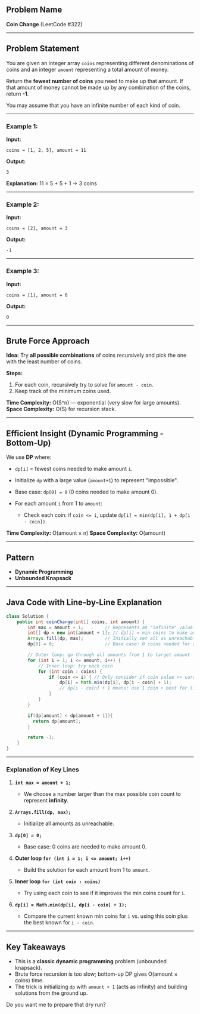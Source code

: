 ## Problem Name

**Coin Change** (LeetCode #322)

---

## Problem Statement

You are given an integer array `coins` representing different denominations of coins and an integer `amount` representing a total amount of money.

Return the **fewest number of coins** you need to make up that amount. If that amount of money cannot be made up by any combination of the coins, return **-1**.

You may assume that you have an infinite number of each kind of coin.

---

### Example 1:

**Input:**

```
coins = [1, 2, 5], amount = 11
```

**Output:**

```
3
```

**Explanation:**
11 = 5 + 5 + 1 → 3 coins

---

### Example 2:

**Input:**

```
coins = [2], amount = 3
```

**Output:**

```
-1
```

---

### Example 3:

**Input:**

```
coins = [1], amount = 0
```

**Output:**

```
0
```

---

## Brute Force Approach

**Idea:**
Try **all possible combinations** of coins recursively and pick the one with the least number of coins.

**Steps:**

1. For each coin, recursively try to solve for `amount - coin`.
2. Keep track of the minimum coins used.

**Time Complexity:** O(S^n) — exponential (very slow for large amounts).
**Space Complexity:** O(S) for recursion stack.

---

## Efficient Insight (Dynamic Programming - Bottom-Up)

We use **DP** where:

* `dp[i]` = fewest coins needed to make amount `i`.
* Initialize `dp` with a large value (`amount+1`) to represent "impossible".
* Base case: `dp[0] = 0` (0 coins needed to make amount 0).
* For each amount `i` from 1 to `amount`:

  * Check each coin: if `coin <= i`, update `dp[i] = min(dp[i], 1 + dp[i - coin])`.

**Time Complexity:** O(amount × n)
**Space Complexity:** O(amount)

---

## Pattern

* **Dynamic Programming**
* **Unbounded Knapsack**

---

## Java Code with Line-by-Line Explanation

```java
class Solution {
    public int coinChange(int[] coins, int amount) {
        int max = amount + 1;        // Represents an "infinite" value (unreachable)
        int[] dp = new int[amount + 1]; // dp[i] = min coins to make amount i
        Arrays.fill(dp, max);        // Initially set all as unreachable
        dp[0] = 0;                   // Base case: 0 coins needed for amount 0

        // Outer loop: go through all amounts from 1 to target amount
        for (int i = 1; i <= amount; i++) {
            // Inner loop: try each coin
            for (int coin : coins) {
                if (coin <= i) { // Only consider if coin value <= current amount
                    dp[i] = Math.min(dp[i], dp[i - coin] + 1);
                    // dp[i - coin] + 1 means: use 1 coin + best for (i - coin)
                }
            }
        }

        if(dp[amount] < dp[amount + 1]){
          return dp[amount];
        }

        return -1;
    }
}
```

---

### Explanation of Key Lines

1. **`int max = amount + 1;`**

   * We choose a number larger than the max possible coin count to represent **infinity**.

2. **`Arrays.fill(dp, max);`**

   * Initialize all amounts as unreachable.

3. **`dp[0] = 0;`**

   * Base case: 0 coins are needed to make amount 0.

4. **Outer loop `for (int i = 1; i <= amount; i++)`**

   * Build the solution for each amount from 1 to `amount`.

5. **Inner loop `for (int coin : coins)`**

   * Try using each coin to see if it improves the min coins count for `i`.

6. **`dp[i] = Math.min(dp[i], dp[i - coin] + 1);`**

   * Compare the current known min coins for `i` vs. using this coin plus the best known for `i - coin`.

---

## Key Takeaways

* This is a **classic dynamic programming** problem (unbounded knapsack).
* Brute force recursion is too slow; bottom-up DP gives O(amount × coins) time.
* The trick is initializing `dp` with `amount + 1` (acts as infinity) and building solutions from the ground up.

Do you want me to prepare that dry run?
